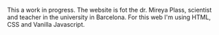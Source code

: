 This a work in progress. The website is fot the dr. Mireya Plass, scientist and teacher in the university in Barcelona.
For this web I'm using HTML, CSS and Vanilla Javascript.
